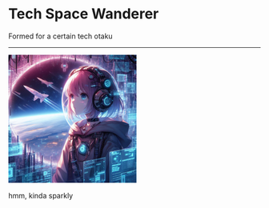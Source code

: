 # Tech Space Wanderer

Formed for a certain tech otaku

---

<img width="256px" src="media/img/_e6d6d402-8a10-4e8b-9399-d75b3e1658d7_2x_q85.webp">

hmm, kinda sparkly
